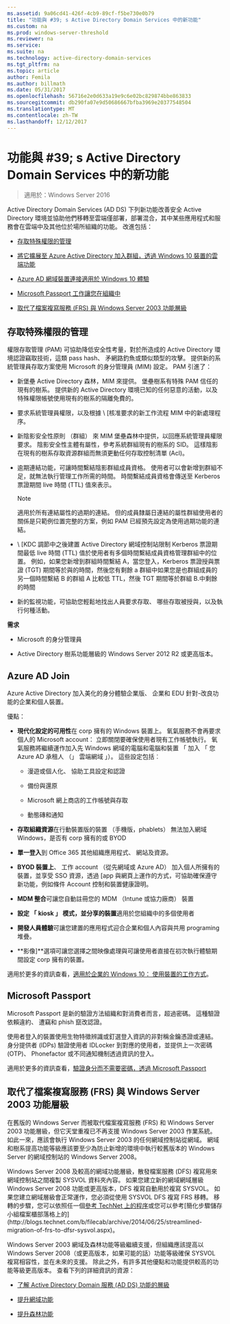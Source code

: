 ```yaml
---
ms.assetid: 9a06cd41-426f-4cb9-89cf-f5be730e0b79
title: "功能與 #39; s Active Directory Domain Services 中的新功能"
ms.custom: na
ms.prod: windows-server-threshold
ms.reviewer: na
ms.service: 
ms.suite: na
ms.technology: active-directory-domain-services
ms.tgt_pltfrm: na
ms.topic: article
author: Femila
ms.author: billmath
ms.date: 05/31/2017
ms.openlocfilehash: 56716e2e0d633a19e9c6e02bc829874bbe863833
ms.sourcegitcommit: db290fa07e9d50686667bfba3969e20377548504
ms.translationtype: MT
ms.contentlocale: zh-TW
ms.lasthandoff: 12/12/2017
---
```

# <a name="what39s-new-in-active-directory-domain-services"></a>功能與 #39; s Active Directory Domain Services 中的新功能 

>適用於：Windows Server 2016

Active Directory Domain Services (AD DS) 下列新功能改善安全 Active Directory 環境並協助他們移轉至雲端僅部署，部署混合，其中某些應用程式和服務會在雲端中及其他位於場所組織的功能。 改進包括：  
  
-   [存取特殊權限的管理](https://technet.microsoft.com/library/mt150258.aspx   
)  
  
- [將它擴展至 Azure Active Directory 加入群組，透過 Windows 10 裝置的雲端功能](https://azure.microsoft.com/en-us/documentation/articles/active-directory-azureadjoin-overview/)   
  
- [Azure AD 網域裝置連接適用於 Windows 10 體驗](https://azure.microsoft.com/en-us/documentation/articles/active-directory-azureadjoin-devices-group-policy/)   
  
- [Microsoft Passport 工作讓您在組織中](https://azure.microsoft.com/en-us/documentation/articles/active-directory-azureadjoin-passport-deployment/)    
  
-  [取代了檔案複寫服務 (FRS) 與 Windows Server 2003 功能層級](ad-ds/active-directory-functional-levels.md)  
  
  
## <a name="BKMK_PAM"></a>存取特殊權限的管理  
權限存取管理 (PAM) 可協助降低安全性考量，對於所造成的 Active Directory 環境認證竊取技術，這類 pass hash、 矛網路釣魚或類似類型的攻擊。 提供新的系統管理員存取方案使用 Microsoft 的身分管理員 (MIM) 設定。 PAM 引進了：  
  
-   新堡壘 Active Directory 森林，MIM 來提供。 堡壘樹系有特殊 PAM 信任的現有的樹系。 提供新的 Active Directory 環境已知的任何惡意的活動，以及特殊權限帳號使用現有的樹系的隔離免費的。  
  
-   要求系統管理員權限，以及根據 \ [核准要求的新工作流程 MIM 中的新處理程序。  
  
-   新陰影安全性原則 （群組） 來 MIM 堡壘森林中提供，以回應系統管理員權限要求。 陰影安全性主體有屬性，參考系統群組現有的樹系的 SID。 這樣陰影在現有的樹系存取資源群組而無須更動任何存取控制清單 (Acl)。  
  
-   逾期連結功能，可讓時間繫結陰影群組成員資格。 使用者可以會新增到群組不足，就無法執行管理工作所需的時間。 時間繫結成員資格會傳送至 Kerberos 票證期間 live 時間 (TTL) 值來表示。  
  
    > [!NOTE]  
    > 適用於所有連結屬性的過期的連結。 但的成員隸屬日連結的屬性群組使用者的關係是只範例位置完整的方案，例如 PAM 已經預先設定為使用過期功能的連結。  
  
-   \ [KDC 調節中之後建置 Active Directory 網域控制站限制 Kerberos 票證期間最低 live 時間 (TTL) 值於使用者有多個時間繫結成員資格管理群組中的位置。 例如，如果您新增到群組時間繫結 A，當您登入，Kerberos 票證授與票證 (TGT) 期間等於與的時間，然後您有剩餘 a 群組中如果您是也群組成員的另一個時間繫結 B 的群組 A 比較低 TTL，然後 TGT 期間等於群組 B.中剩餘的時間  
  
-   新的監視功能，可協助您輕鬆地找出人員要求存取、 哪些存取被授與，以及執行何種活動。  
  
**需求**  
  
-   Microsoft 的身分管理員  
  
-   Active Directory 樹系功能層級的 Windows Server 2012 R2 或更高版本。  
  
## <a name="BKMK_AzureADJoin"></a>Azure AD Join  
Azure Active Directory 加入美化的身分體驗企業版、 企業和 EDU 針對-改良功能的企業和個人裝置。  
  
優點：  
  
-   **現代化設定的可用性**在 corp 擁有的 Windows 裝置上。 氧氣服務不會再要求個人的 Microsoft account： 立即關閉要確保使用者現有工作帳號執行。 氧氣服務將繼續運作加入先 Windows 網域的電腦和電腦和裝置 「 加入 「 您 Azure AD 承租人 （」 雲端網域 」）。 這些設定包括︰  
  
    -   漫遊或個人化、 協助工具設定和認證  
  
    -   備份與還原  
  
    -   Microsoft 網上商店的工作帳號與存取  
  
    -   動態磚和通知  
  
-   **存取組織資源**在行動裝置版的裝置 （手機版，phablets） 無法加入網域 Windows，是否有 corp 擁有的或 BYOD  
  
-   **單一登入**到 Office 365 其他組織應用程式、 網站及資源。  
  
-   **BYOD 裝置上**、 工作 account （從先網域或 Azure AD） 加入個人所擁有的裝置，並享受 SSO 資源，透過 [app 與網頁上運作的方式，可協助確保遵守新功能，例如條件 Account 控制和裝置健康證明。  
  
-   **MDM 整合**可讓您自動註冊您的 MDM （Intune 或協力廠商） 裝置  
  
-   **設定 「 kiosk 」 模式，並分享的裝置**適用於您組織中的多個使用者  
  
-   **開發人員體驗**可讓您建置的應用程式迎合企業和個人內容與共用 programing 堆疊。  
  
-   **影像]**選項可讓您選擇之間映像處理與可讓使用者直接在初次執行體驗期間設定 corp 擁有的裝置。  
  
適用於更多的資訊查看，[適用於企業的 Windows 10： 使用裝置的工作方式](https://azure.microsoft.com/en-us/documentation/articles/active-directory-azureadjoin-windows10-devices-overview/?rnd=1)。  
  
## <a name="BKMK_IDLocker"></a>Microsoft Passport  
Microsoft Passport 是新的驗證方法組織和對消費者而言，超過密碼。 這種驗證依賴違約、 遭竊和 phish 竄改認證。  
  
使用者登入的裝置使用生物特徵辨識或釘選登入資訊的非對稱金鑰憑證或連結。 身分提供者 (IDPs) 驗證使用者 IDLocker 到對應的使用者，並提供上一次密碼 (OTP)、 Phonefactor 或不同通知機制透過資訊的登入。  
  
適用於更多的資訊查看，[驗證身分而不需要密碼，透過 Microsoft Passport](https://azure.microsoft.com/en-us/documentation/articles/active-directory-azureadjoin-passport/)  
  
## <a name="BKMK_FRSDeprecation"></a>取代了檔案複寫服務 (FRS) 與 Windows Server 2003 功能層級  
在舊版的 Windows Server 而被取代檔案複寫服務 (FRS) 和 Windows Server 2003 功能層級，但它天堂重複已不再支援 Windows Server 2003 作業系統。 如此一來，應該會執行 Windows Server 2003 的任何網域控制站從網域。 網域和樹系提高功能等級應該要至少為防止新增的環境中執行較舊版本的 Windows Server 的網域控制站的 Windows Server 2008。  
  
Windows Server 2008 及較高的網域功能層級，散發檔案服務 (DFS) 複寫用來網域控制站之間複製 SYSVOL 資料夾內容。 如果您建立新的網域網域層級 Windows Server 2008 功能或更高版本，DFS 複寫自動用於複寫 SYSVOL。 如果您建立網域層級會正常運作，您必須從使用 SYSVOL DFS 複寫 FRS 移轉。 移轉的步驟，您可以依照任一個[參考 TechNet 上的程序](https://technet.microsoft.com/library/dd640019(v=WS.10).aspx)或您可以參考[簡化步驟儲存小組檔案櫃部落格上的](http://blogs.technet.com/b/filecab/archive/2014/06/25/streamlined-migration-of-frs-to-dfsr-sysvol.aspx)。  
  
Windows Server 2003 網域及森林功能等級繼續支援，但組織應該提高以 Windows Server 2008（或更高版本，如果可能的話）功能等級確保 SYSVOL 複寫相容性，並在未來的支援。 除此之外，有許多其他優點和功能提供較高的功能等級更高版本。 查看下列的詳細資訊的資源：  
  
-   [了解 Active Directory Domain 服務 (AD DS) 功能的層級](ad-ds/active-directory-functional-levels.md)  
  
-   [提升網域功能](https://technet.microsoft.com/library/cc753104.aspx)  
  
-   [提升森林功能](https://technet.microsoft.com/library/cc730985.aspx)  
  
